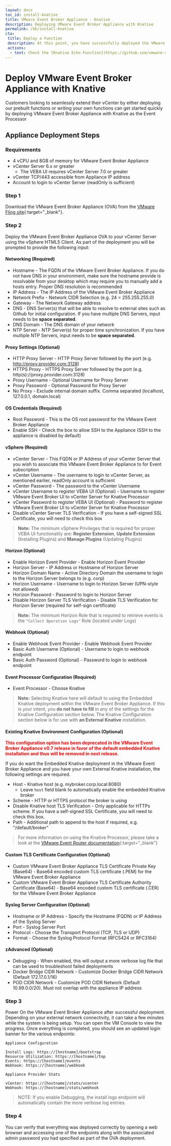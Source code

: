 ```yaml
---
layout: docs
toc_id: install-knative
title: VMware Event Broker Appliance - Knative
description: Deploying VMware Event Broker Appliance with Knative
permalink: /kb/install-knative
cta:
 title: Deploy a Function
 description: At this point, you have successfully deployed the VMware Event Broker Appliance and you are ready to start deploying your functions! 
 actions:
  - text: Check the [Knative Echo Function](https://github.com/vmware-samples/vcenter-event-broker-appliance/tree/master/examples/knative/powershell/kn-ps-echo){:target="_blank"} to quickly get started
---
```

# Deploy VMware Event Broker Appliance with Knative

Customers looking to seamlessly extend their vCenter by either deploying our prebuilt functions or writing your own functions can get started quickly by deploying VMware Event Broker Appliance with Knative as the Event Processor

## Appliance Deployment Steps

### Requirements

* 4 vCPU and 8GB of memory for VMware Event Broker Appliance
* vCenter Server 6.x or greater
  *  The VEBA UI requires vCenter Server 7.0 or greater
* vCenter TCP/443 accessible from Appliance IP address
* Account to login to vCenter Server (readOnly is sufficient)

### Step 1

Download the VMware Event Broker Appliance (OVA) from the [VMware Fling site](https://flings.vmware.com/vmware-event-broker-appliance){:target="_blank"}.

### Step 2

Deploy the VMware Event Broker Appliance OVA to your vCenter Server using the vSphere HTML5 Client. As part of the deployment you will be prompted to provide the following input:

#### **Networking** (**Required**)

  * Hostname - The FQDN of the VMware Event Broker Appliance. If you do not have DNS in your environment, make sure the hostname provide is resolvable from your desktop which may require you to manually add a hosts entry. Proper DNS resolution is recommended
  * IP Address - The IP Address of the VMware Event Broker Appliance
  * Network Prefix - Network CIDR Selection (e.g. 24 = 255.255.255.0)
  * Gateway - The Network Gateway address
  * DNS - DNS Server(s) that will be able to resolve to external sites such as Github for initial configuration. If you have multiple DNS Servers, input needs to be **space separated**.
  * DNS Domain - The DNS domain of your network
  * NTP Server - NTP Server(s) for proper time synchronization. If you have multiple NTP Servers, input needs to be **space separated**.

#### **Proxy Settings** (Optional)
  * HTTP Proxy Server - HTTP Proxy Server followed by the port (e.g. http://proxy.provider.com:3128)
  * HTTPS Proxy - HTTPS Proxy Server followed by the port (e.g. http(s)://proxy.provider.com:3128)
  * Proxy Username - Optional Username for Proxy Server
  * Proxy Password - Optional Password for Proxy Server
  * No Proxy - Exclude internal domain suffix. Comma separated (localhost, 127.0.0.1, domain.local)

#### **OS Credentials** (**Required**)
  * Root Password - This is the OS root password for the VMware Event Broker Appliance
  * Enable SSH - Check the box to allow SSH to the Appliance (SSH to the appliance is disabled by default)

#### **vSphere** (**Required**)

  * vCenter Server - This FQDN or IP Address of your vCenter Server that you wish to associate this VMware Event Broker Appliance to for Event subscription
  * vCenter Username - The username to login to vCenter Server, as mentioned earlier, readOnly account is sufficient
  * vCenter Password - The password to the vCenter Username
  * vCenter Username to register VEBA UI (Optional) - Username to register VMware Event Broker UI to vCenter Server for Knative Processor
  * vCenter Password to register VEBA UI (Optional) - Password to register VMware Event Broker UI to vCenter Server for Knative Processor
  * Disable vCenter Server TLS Verification - If you have a self-signed SSL Certificate, you will need to check this box

> **Note:** The minimum vSphere Privileges that is required for proper VEBA UI functionality are: **Register Extension**, **Update Extension** (Installing Plugins) and **Manage Plugins** (Updating Plugins)

#### **Horizon** (**Optional**)

  * Enable Horizon Event Provider - Enable Horizon Event Provider
  * Horizon Server - IP Address or Hostname of Horizon Server
  * Horizon Domain Name - Active Directory Domain the username to login to the Horizon Server belongs to (e.g. corp)
  * Horizon Username - Username to login to Horizon Server (UPN-style not allowed)
  * Horizon Password - Password to login to Horizon Server
  * Disable Horizon Server TLS Verification - Disable TLS Verification for Horizon Server (required for self-sign certificate)

> **Note:** The minimum Horizon Role that is required to retrieve events is the `"Collect Operation Logs"` Role (located under Logs)

#### **Webhook** (**Optional**)

 * Enable Webhook Event Provider - Enable Webhook Event Provider
 * Basic Auth Username (Optional) - Username to login to webhook endpoint
 * Basic Auth Password (Optional) - Password to login to webhook endpoint
#### **Event Processor Configuration** (**Required**)
  * Event Processor - Choose Knative

> **Note:** Selecting Knative here will default to using the Embedded Knative deployment within the VMware Event Broker Appliance.  If this is your intent, you **do not have to fill** in any of the settings for the Knative Configuration section below. The Knative Configuration section below is for use with **an External Knative** installation.

#### **Existing Knative Environment Configuration** (**Optional**)

**<font color="red">This configuration option has been deprecated in the VMware Event Broker Appliance v0.7 release in favor of the default embedded Knative installation and thus will be removed in next release.</font>**

If you do want the Embedded Knative deployment in the VMware Event Broker Appliance and you have your own External Knative installation, the following settings are required.

  * Host - Knative host (e.g. mybroker.corp.local:8080)
    * Leave `host` field blank to automatically enable the embedded Knative broker
  * Scheme - HTTP or HTTPS protocol the broker is using
  * Disable Knative host TLS Verification - Only applicable for HTTPs scheme. If you have a self-signed SSL Certificate, you will need to check this box.
  * Path - Additional path to append to the host if required, e.g. "/default/broker"

> For more information on using the Knative Processor, please take a look at the [VMware Event Router documentation](https://github.com/vmware-samples/vcenter-event-broker-appliance/blob/development/vmware-event-router/README.MD){:target="_blank"}

#### **Custom TLS Certificate Configuration** (Optional)

  * Custom VMware Event Broker Appliance TLS Certificate Private Key (Base64) - Base64 encoded custom TLS certificate (.PEM) for the VMware Event Broker Appliance
  * Custom VMware Event Broker Appliance TLS Certificate Authority Certificate (Base64) - Base64 encoded custom TLS certificate (.CER) for the VMware Event Broker Appliance

#### **Syslog Server Configuration** (Optional)

  * Hostname or IP Address - Specify the Hostname (FQDN) or IP Address of the Syslog Server
  * Port - Syslog Server Port
  * Protocol - Choose the Transport Protocol (TCP, TLS or UDP)
  * Format - Choose the Syslog Protocol Format (RFC5424 or RFC3164)

#### **zAdvanced** (Optional)
  * Debugging - When enabled, this will output a more verbose log file that can be used to troubleshoot failed deployments
  * Docker Bridge CIDR Network - Customize Docker Bridge CIDR Network (Default 172.17.0.1/16)
  * POD CIDR Network - Customize POD CIDR Network (Default 10.99.0.0/20). Must not overlap with the appliance IP address

### Step 3

Power On the VMware Event Broker Appliance after successful deployment. Depending on your external network connectivity, it can take a few minutes while the system is being setup. You can open the VM Console to view the progress. Once everything is completed, you should see an updated login banner for the various endpoints:

```
Appliance Configuration

Install Logs: https://[hostname]/bootstrap
Resource Utilization: https://[hostname]/top
Events: https://[hostname]/events
Webhook: https://[hostname]/webhook

Appliance Provider Stats

vCenter: https://[hostname]/stats/vcenter
Webhook: https://[hostname]/stats/webhook
```

> NOTE: If you enable Debugging, the install logs endpoint will automatically contain the more verbose log entries.


### Step 4

You can verify that everything was deployed correctly by opening a web browser and accessing one of the endpoints along with the associated admin password you had specified as part of the OVA deployment.

